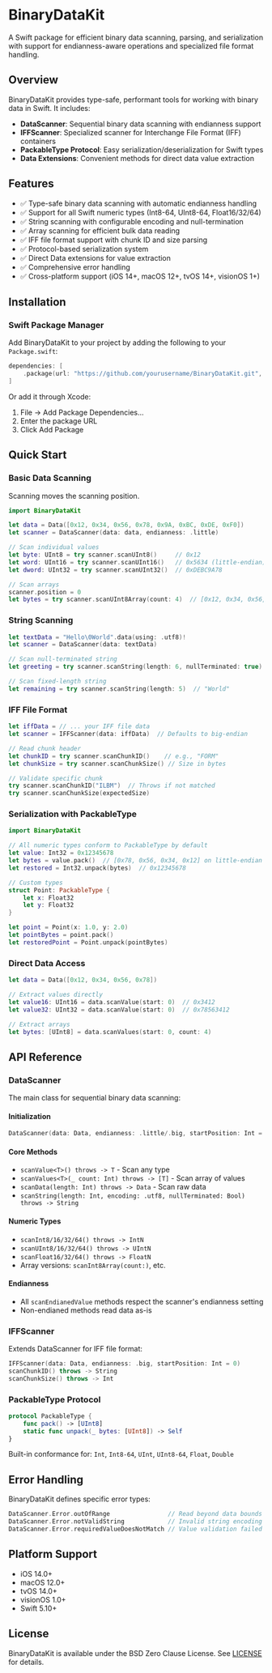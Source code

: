 # BinaryDataKit

A Swift package for efficient binary data scanning, parsing, and serialization with support for endianness-aware operations and specialized file format handling.

## Overview

BinaryDataKit provides type-safe, performant tools for working with binary data in Swift. It includes:

- **DataScanner**: Sequential binary data scanning with endianness support
- **IFFScanner**: Specialized scanner for Interchange File Format (IFF) containers
- **PackableType Protocol**: Easy serialization/deserialization for Swift types
- **Data Extensions**: Convenient methods for direct data value extraction

## Features

- ✅ Type-safe binary data scanning with automatic endianness handling
- ✅ Support for all Swift numeric types (Int8-64, UInt8-64, Float16/32/64)
- ✅ String scanning with configurable encoding and null-termination
- ✅ Array scanning for efficient bulk data reading
- ✅ IFF file format support with chunk ID and size parsing
- ✅ Protocol-based serialization system
- ✅ Direct Data extensions for value extraction
- ✅ Comprehensive error handling
- ✅ Cross-platform support (iOS 14+, macOS 12+, tvOS 14+, visionOS 1+)

## Installation

### Swift Package Manager

Add BinaryDataKit to your project by adding the following to your `Package.swift`:

```swift
dependencies: [
    .package(url: "https://github.com/yourusername/BinaryDataKit.git", from: "1.0.0")
]
```

Or add it through Xcode:
1. File → Add Package Dependencies...
2. Enter the package URL
3. Click Add Package

## Quick Start

### Basic Data Scanning

Scanning moves the scanning position.

```swift
import BinaryDataKit

let data = Data([0x12, 0x34, 0x56, 0x78, 0x9A, 0xBC, 0xDE, 0xF0])
let scanner = DataScanner(data: data, endianness: .little)

// Scan individual values
let byte: UInt8 = try scanner.scanUInt8()     // 0x12
let word: UInt16 = try scanner.scanUInt16()   // 0x5634 (little-endian)
let dword: UInt32 = try scanner.scanUInt32()  // 0xDEBC9A78

// Scan arrays
scanner.position = 0
let bytes = try scanner.scanUInt8Array(count: 4)  // [0x12, 0x34, 0x56, 0x78]
```

### String Scanning

```swift
let textData = "Hello\0World".data(using: .utf8)!
let scanner = DataScanner(data: textData)

// Scan null-terminated string
let greeting = try scanner.scanString(length: 6, nullTerminated: true)  // "Hello"

// Scan fixed-length string
let remaining = try scanner.scanString(length: 5)  // "World"
```

### IFF File Format

```swift
let iffData = // ... your IFF file data
let scanner = IFFScanner(data: iffData)  // Defaults to big-endian

// Read chunk header
let chunkID = try scanner.scanChunkID()    // e.g., "FORM"
let chunkSize = try scanner.scanChunkSize() // Size in bytes

// Validate specific chunk
try scanner.scanChunkID("ILBM")  // Throws if not matched
try scanner.scanChunkSize(expectedSize)
```

### Serialization with PackableType

```swift
import BinaryDataKit

// All numeric types conform to PackableType by default
let value: Int32 = 0x12345678
let bytes = value.pack()  // [0x78, 0x56, 0x34, 0x12] on little-endian
let restored = Int32.unpack(bytes)  // 0x12345678

// Custom types
struct Point: PackableType {
    let x: Float32
    let y: Float32
}

let point = Point(x: 1.0, y: 2.0)
let pointBytes = point.pack()
let restoredPoint = Point.unpack(pointBytes)
```

### Direct Data Access

```swift
let data = Data([0x12, 0x34, 0x56, 0x78])

// Extract values directly
let value16: UInt16 = data.scanValue(start: 0)  // 0x3412
let value32: UInt32 = data.scanValue(start: 0)  // 0x78563412

// Extract arrays
let bytes: [UInt8] = data.scanValues(start: 0, count: 4)
```

## API Reference

### DataScanner

The main class for sequential binary data scanning:

#### Initialization
```swift
DataScanner(data: Data, endianness: .little/.big, startPosition: Int = 0)
```

#### Core Methods
- `scanValue<T>() throws -> T` - Scan any type
- `scanValues<T>(_ count: Int) throws -> [T]` - Scan array of values
- `scanData(length: Int) throws -> Data` - Scan raw data
- `scanString(length: Int, encoding: .utf8, nullTerminated: Bool) throws -> String`

#### Numeric Types
- `scanInt8/16/32/64() throws -> IntN`
- `scanUInt8/16/32/64() throws -> UIntN`  
- `scanFloat16/32/64() throws -> FloatN`
- Array versions: `scanInt8Array(count:)`, etc.

#### Endianness
- All `scanEndianedValue` methods respect the scanner's endianness setting
- Non-endianed methods read data as-is

### IFFScanner

Extends DataScanner for IFF file format:

```swift
IFFScanner(data: Data, endianness: .big, startPosition: Int = 0)
scanChunkID() throws -> String
scanChunkSize() throws -> Int
```

### PackableType Protocol

```swift
protocol PackableType {
    func pack() -> [UInt8]
    static func unpack(_ bytes: [UInt8]) -> Self
}
```

Built-in conformance for: `Int`, `Int8-64`, `UInt`, `UInt8-64`, `Float`, `Double`

## Error Handling

BinaryDataKit defines specific error types:

```swift
DataScanner.Error.outOfRange                // Read beyond data bounds
DataScanner.Error.notValidString            // Invalid string encoding
DataScanner.Error.requiredValueDoesNotMatch // Value validation failed
```

## Platform Support

- iOS 14.0+
- macOS 12.0+
- tvOS 14.0+
- visionOS 1.0+
- Swift 5.10+

## License

BinaryDataKit is available under the BSD Zero Clause License. See [LICENSE](LICENSE) for details.
